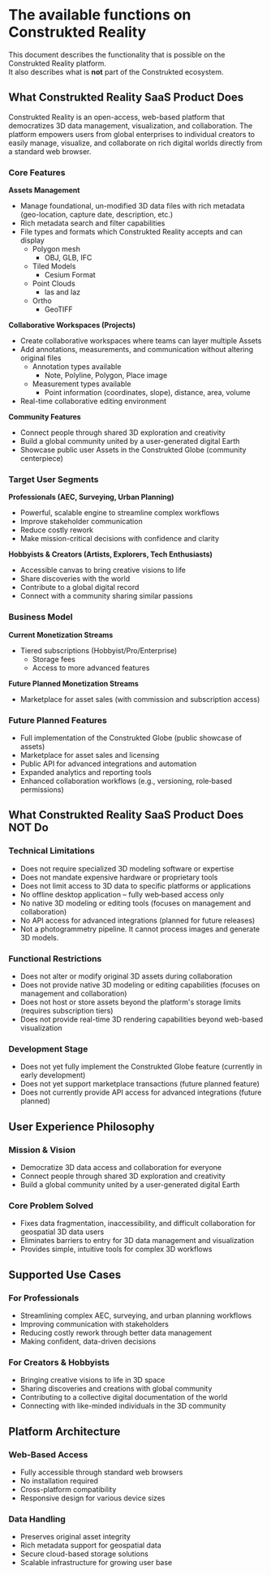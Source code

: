 # The available functions on Construkted Reality

This document describes the functionality that is possible on the Construkted Reality platform.  
It also describes what is **not** part of the Construkted ecosystem.

## What Construkted Reality SaaS Product Does

Construkted Reality is an open-access, web-based platform that democratizes 3D data management, visualization, and collaboration. The platform empowers users from global enterprises to individual creators to easily manage, visualize, and collaborate on rich digital worlds directly from a standard web browser.

### Core Features

**Assets Management**
- Manage foundational, un-modified 3D data files with rich metadata (geo-location, capture date, description, etc.)
- Rich metadata search and filter capabilities
- File types and formats which Construkted Reality accepts and can display
  - Polygon mesh
    - OBJ, GLB, IFC  
  - Tiled Models
    - Cesium Format
  - Point Clouds
    - las and laz
  - Ortho
    - GeoTIFF

**Collaborative Workspaces (Projects)**
- Create collaborative workspaces where teams can layer multiple Assets
- Add annotations, measurements, and communication without altering original files
  - Annotation types available
    - Note, Polyline, Polygon, Place image
  - Measurement types available
    - Point information (coordinates, slope), distance, area, volume
- Real-time collaborative editing environment

**Community Features**
- Connect people through shared 3D exploration and creativity
- Build a global community united by a user-generated digital Earth
- Showcase public user Assets in the Construkted Globe (community centerpiece)

### Target User Segments

**Professionals (AEC, Surveying, Urban Planning)**
- Powerful, scalable engine to streamline complex workflows
- Improve stakeholder communication
- Reduce costly rework
- Make mission-critical decisions with confidence and clarity

**Hobbyists & Creators (Artists, Explorers, Tech Enthusiasts)**
- Accessible canvas to bring creative visions to life
- Share discoveries with the world
- Contribute to a global digital record
- Connect with a community sharing similar passions

### Business Model

**Current Monetization Streams**
- Tiered subscriptions (Hobbyist/Pro/Enterprise)
  - Storage fees
  - Access to more advanced features

**Future Planned Monetization Streams**
- Marketplace for asset sales (with commission and subscription access)

### Future Planned Features
- Full implementation of the Construkted Globe (public showcase of assets)
- Marketplace for asset sales and licensing
- Public API for advanced integrations and automation
- Expanded analytics and reporting tools
- Enhanced collaboration workflows (e.g., versioning, role‑based permissions)

## What Construkted Reality SaaS Product Does NOT Do

### Technical Limitations
- Does not require specialized 3D modeling software or expertise
- Does not mandate expensive hardware or proprietary tools
- Does not limit access to 3D data to specific platforms or applications
- No offline desktop application – fully web‑based access only
- No native 3D modeling or editing tools (focuses on management and collaboration)
- No API access for advanced integrations (planned for future releases)
- Not a photogrammetry pipeline. It cannot process images and generate 3D models.

### Functional Restrictions
- Does not alter or modify original 3D assets during collaboration
- Does not provide native 3D modeling or editing capabilities (focuses on management and collaboration)
- Does not host or store assets beyond the platform's storage limits (requires subscription tiers)
- Does not provide real-time 3D rendering capabilities beyond web-based visualization

### Development Stage
- Does not yet fully implement the Construkted Globe feature (currently in early development)
- Does not yet support marketplace transactions (future planned feature)
- Does not currently provide API access for advanced integrations (future planned)

## User Experience Philosophy

### Mission & Vision
- Democratize 3D data access and collaboration for everyone
- Connect people through shared 3D exploration and creativity
- Build a global community united by a user-generated digital Earth

### Core Problem Solved
- Fixes data fragmentation, inaccessibility, and difficult collaboration for geospatial 3D data users
- Eliminates barriers to entry for 3D data management and visualization
- Provides simple, intuitive tools for complex 3D workflows

## Supported Use Cases

### For Professionals
- Streamlining complex AEC, surveying, and urban planning workflows
- Improving communication with stakeholders
- Reducing costly rework through better data management
- Making confident, data-driven decisions

### For Creators & Hobbyists
- Bringing creative visions to life in 3D space
- Sharing discoveries and creations with global community
- Contributing to a collective digital documentation of the world
- Connecting with like-minded individuals in the 3D community

## Platform Architecture

### Web-Based Access
- Fully accessible through standard web browsers
- No installation required
- Cross-platform compatibility
- Responsive design for various device sizes

### Data Handling
- Preserves original asset integrity
- Rich metadata support for geospatial data
- Secure cloud-based storage solutions
- Scalable infrastructure for growing user base

